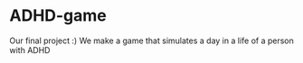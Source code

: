 # ADHD-game
Our final project :) We make a game that simulates a day in a life of a person with ADHD

